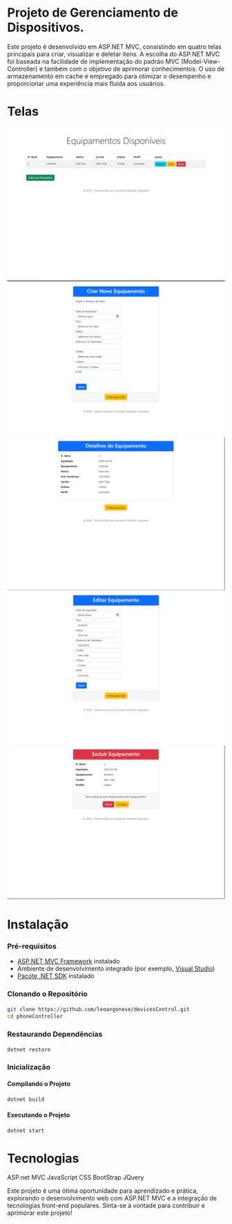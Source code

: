 # Projeto de Gerenciamento de Dispositivos.
Este projeto é desenvolvido em ASP.NET MVC, consistindo em quatro telas principais para criar, visualizar e deletar itens. A escolha do ASP.NET MVC foi baseada na facilidade de implementação do padrão MVC (Model-View-Controller) e também com o objetivo de aprimorar conhecimentos. O uso de armazenamento em cache é empregado para otimizar o desempenho e proporcionar uma experiência mais fluida aos usuários.

# Telas
![Inicial](src/1.png)
![Criação](src/2.png)
![Detalhes](src/3.png)
![Editar](src/4.png)
![Deletar](src/5.png)

# Instalação

### Pré-requisitos
- [ASP.NET MVC Framework](https://dotnet.microsoft.com/apps/aspnet/mvc) instalado
- Ambiente de desenvolvimento integrado (por exemplo, [Visual Studio](https://visualstudio.microsoft.com/))
- [Pacote .NET SDK](https://dotnet.microsoft.com/download/dotnet) instalado

### Clonando o Repositório
```bash
git clone https://github.com/leoangonese/devicesControl.git
cd phoneController
```
### Restaurando Dependências
```bash
dotnet restore
```
### Inicialização
#### Compilando o Projeto
```bash
dotnet build
```
#### Executando o Projeto
```bash
dotnet start
```

# Tecnologias
ASP.net MVC
JavaScript
CSS
BootStrap
JQuery

Este projeto é uma ótima oportunidade para aprendizado e prática, explorando o desenvolvimento web com ASP.NET MVC e a integração de tecnologias front-end populares. Sinta-se à vontade para contribuir e aprimorar este projeto!
